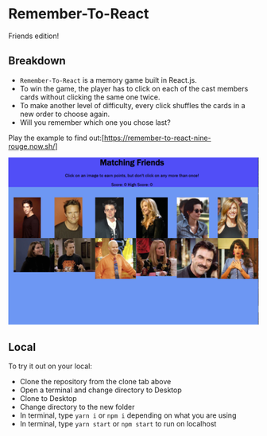 # Remember-To-React
Friends edition!

## Breakdown
* `Remember-To-React` is a memory game built in React.js. 
* To win the game, the player has to click on each of the cast members cards without clicking the same one twice.
* To make another level of difficulty, every click shuffles the cards in a new order to choose again. 
* Will you remember which one you chose last?

Play the example to find out:[https://remember-to-react-nine-rouge.now.sh/]

![img](src/components/pic/snip.PNG)

## Local
To try it out on your local:
* Clone the repository from the clone tab above
* Open a terminal and change directory to Desktop
* Clone to Desktop
* Change directory to the new folder
* In terminal, type `yarn i` or `npm i` depending on what you are using
* In terminal, type `yarn start` or `npm start` to run on localhost
